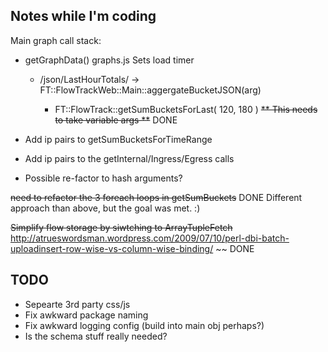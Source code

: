 Notes while I'm coding
-----------------------


Main graph call stack:
- getGraphData()  graphs.js   Sets load timer
    - /json/LastHourTotals/<arg> -> FT::FlowTrackWeb::Main::aggergateBucketJSON(arg)
        - FT::FlowTrack::getSumBucketsForLast( 120, 180 )  ~~** This needs to take variable args **~~ DONE


- Add ip pairs to getSumBucketsForTimeRange
- Add ip pairs to the getInternal/Ingress/Egress calls
- Possible re-factor to hash arguments?


~~need to refactor the 3 foreach loops in getSumBuckets~~ DONE  Different approach than above, but the goal was met.  :)

~~Simplify flow storage by siwtching to ArrayTupleFetch~~
http://atrueswordsman.wordpress.com/2009/07/10/perl-dbi-batch-uploadinsert-row-wise-vs-column-wise-binding/ ~~ 
DONE


TODO
-----
- Sepearte 3rd party css/js
- Fix awkward package naming
- Fix awkward logging config (build into main obj perhaps?)
- Is the schema stuff really needed?